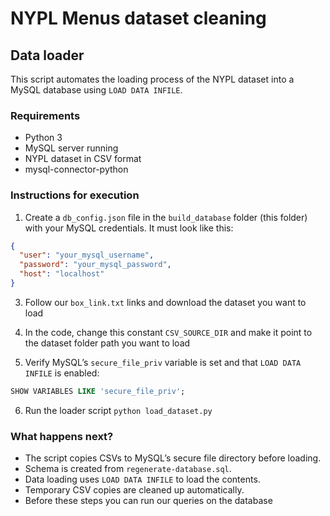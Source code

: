 # NYPL Menus dataset cleaning
## Data loader
This script automates the loading process of the NYPL dataset into a MySQL database using `LOAD DATA INFILE`.

### Requirements
- Python 3
- MySQL server running
- NYPL dataset in CSV format
- mysql-connector-python

### Instructions for execution
1. Create a `db_config.json` file in the `build_database` folder (this folder) with your MySQL credentials. It must look like this:
```json
{
  "user": "your_mysql_username",
  "password": "your_mysql_password",
  "host": "localhost"
}
```

3. Follow our `box_link.txt` links and download the dataset you want to load

4. In the code, change this constant `CSV_SOURCE_DIR` and make it point to the dataset folder path you want to load

5. Verify MySQL’s `secure_file_priv` variable is set and that `LOAD DATA INFILE` is enabled:
```sql
SHOW VARIABLES LIKE 'secure_file_priv';
```

6. Run the loader script `python load_dataset.py`

### What happens next?
- The script copies CSVs to MySQL’s secure file directory before loading.
- Schema is created from `regenerate-database.sql`.  
- Data loading uses `LOAD DATA INFILE` to load the contents.
- Temporary CSV copies are cleaned up automatically.  
- Before these steps you can run our queries on the database
